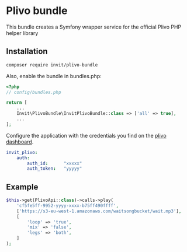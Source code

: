 # Plivo bundle

This bundle creates a Symfony wrapper service for the official Plivo PHP helper library

## Installation

```bash
composer require invit/plivo-bundle
```

Also, enable the bundle in bundles.php:

``` php
<?php
// config/bundles.php

return [
    ...
    Invit\PlivoBundle\InvitPlivoBundle::class => ['all' => true],
    ...
];
```

Configure the application with the credentials you find on the [plivo dashboard](https://manage.plivo.com/dashboard/).

``` yaml
invit_plivo:
    auth:
        auth_id:      "xxxxx"
        auth_token:   "yyyyy"
```

## Example

```php
$this->get(PlivoApi::class)->calls->play(
    'cf5fe5ff-9952-yyyy-xxxx-b75ff490ffff', 
    ['https://s3-eu-west-1.amazonaws.com/waitsongbucket/wait.mp3'], 
    [
        'loop' => 'true',
        'mix' => 'false',
        'legs' => 'both',
    ]
);
```
